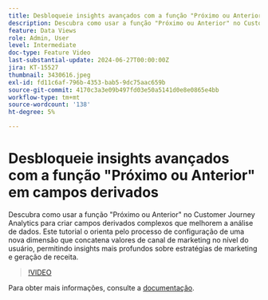 ```yaml
---
title: Desbloqueie insights avançados com a função "Próximo ou Anterior" em campos derivados
description: Descubra como usar a função "Próximo ou Anterior" no Customer Journey Analytics para criar campos derivados complexos que melhorem a análise de dados. Este tutorial o orienta pelo processo de configuração de uma nova dimensão que concatena valores de canal de marketing no nível do usuário, permitindo insights mais profundos sobre estratégias de marketing e geração de receita.
feature: Data Views
role: Admin, User
level: Intermediate
doc-type: Feature Video
last-substantial-update: 2024-06-27T00:00:00Z
jira: KT-15527
thumbnail: 3430616.jpeg
exl-id: fd11c6af-796b-4353-bab5-9dc75aac659b
source-git-commit: 4170c3a3e09b497fd03e50a5141d0e8e0865e4bb
workflow-type: tm+mt
source-wordcount: '138'
ht-degree: 5%

---
```


# Desbloqueie insights avançados com a função &quot;Próximo ou Anterior&quot; em campos derivados

Descubra como usar a função &quot;Próximo ou Anterior&quot; no Customer Journey Analytics para criar campos derivados complexos que melhorem a análise de dados. Este tutorial o orienta pelo processo de configuração de uma nova dimensão que concatena valores de canal de marketing no nível do usuário, permitindo insights mais profundos sobre estratégias de marketing e geração de receita.

>[!VIDEO](https://video.tv.adobe.com/v/3447738/?learn=on&captions=por_br)

Para obter mais informações, consulte a [documentação](https://experienceleague.adobe.com/pt-br/docs/analytics-platform/using/cja-dataviews/derived-fields).
